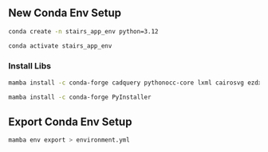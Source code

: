 


## New Conda Env Setup

```sh
conda create -n stairs_app_env python=3.12
```

```sh
conda activate stairs_app_env
```

### Install Libs


```sh
mamba install -c conda-forge cadquery pythonocc-core lxml cairosvg ezdxf pyside6 jupyterlab pydantic pydantic-settings pytest
```


```sh
mamba install -c conda-forge PyInstaller
```


## Export Conda Env Setup

```sh
mamba env export > environment.yml
```
